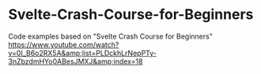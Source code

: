 # Svelte-Crash-Course-for-Beginners
Code examples based on "Svelte Crash Course for Beginners" https://www.youtube.com/watch?v=0I_B6o2RX5A&amp;list=PLDckhLrNepPTy-3nZbzdmHYo0ABesJMXJ&amp;index=18 
